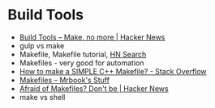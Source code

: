 # Build Tools
- [Build Tools – Make, no more | Hacker News](https://news.ycombinator.com/item?id=7621747)
- gulp vs make
- Makefile, Makefile tutorial, [HN Search](https://hn.algolia.com/?query=makefile&sort=byPopularity&prefix&page=0&dateRange=all&type=story)
- Makefiles - very good for automation
- [How to make a SIMPLE C++ Makefile? - Stack Overflow](https://stackoverflow.com/questions/2481269/how-to-make-a-simple-c-makefile#2481326)
- [Makefiles – Mrbook's Stuff](http://mrbook.org/blog/tutorials/make/)
- [Afraid of Makefiles? Don't be | Hacker News](https://news.ycombinator.com/item?id=15041986)
- make vs shell
